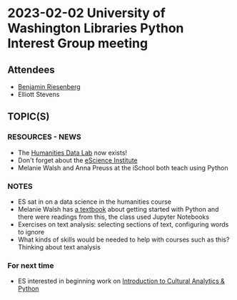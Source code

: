 # 2023-02-02 University of Washington Libraries Python Interest Group meeting

## Attendees
- [Benjamin Riesenberg](https://github.com/briesenberg07)
- Elliott Stevens

## TOPIC(S)

### RESOURCES - NEWS
- The [Humanities Data Lab](https://humanitiesdatalab.ds.lib.uw.edu) now exists!
- Don't forget about the [eScience Institute](https://escience.washington.edu/)
- Melanie Walsh and Anna Preuss at the iSchool both teach using Python

### NOTES
- ES sat in on a data science in the humanities course
- Melanie Walsh has [a textbook](https://melaniewalsh.github.io/Intro-Cultural-Analytics/welcome.html) about getting started with Python and there were readings from this, the class used Jupyter Notebooks
- Exercises on text analysis: selecting sections of text, configuring words to ignore
- What kinds of skills would be needed to help with courses such as this? Thinking about text analysis

### For next time
- ES interested in beginning work on [Introduction to Cultural Analytics & Python](https://melaniewalsh.github.io/Intro-Cultural-Analytics/welcome.html)
